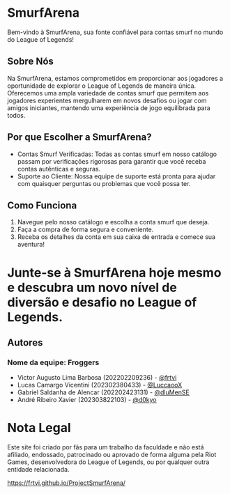 # SmurfArena

Bem-vindo à SmurfArena, sua fonte confiável para contas smurf no mundo do League of Legends!

## Sobre Nós

Na SmurfArena, estamos comprometidos em proporcionar aos jogadores a oportunidade de explorar o League of Legends de maneira única. Oferecemos uma ampla variedade de contas smurf que permitem aos jogadores experientes mergulharem em novos desafios ou jogar com amigos iniciantes, mantendo uma experiência de jogo equilibrada para todos.

## Por que Escolher a SmurfArena?

- Contas Smurf Verificadas: Todas as contas smurf em nosso catálogo passam por verificações rigorosas para garantir que você receba contas autênticas e seguras.
- Suporte ao Cliente: Nossa equipe de suporte está pronta para ajudar com quaisquer perguntas ou problemas que você possa ter.

## Como Funciona

1. Navegue pelo nosso catálogo e escolha a conta smurf que deseja.
2. Faça a compra de forma segura e conveniente.
3. Receba os detalhes da conta em sua caixa de entrada e comece sua aventura!

# Junte-se à SmurfArena hoje mesmo e descubra um novo nível de diversão e desafio no League of Legends.
## Autores
### Nome da equipe: Froggers

- Victor Augusto Lima Barbosa (202202209236) - [@frtvi](https://www.github.com/frtvi)
- Lucas Camargo Vicentini (202302380433) - [@LuccaooX](https://www.github.com/LuccaooX)
- Gabriel Saldanha de Alencar (202202423131) - [@dluMenSE](https://github.com/dluMenSE)
- André Ribeiro Xavier (202303822103) - [@d0kyo](https://github.com/d0kyo)

# Nota Legal
Este site foi criado por fãs para um trabalho da faculdade e não está afiliado, endossado, patrocinado ou aprovado de forma alguma pela Riot Games, desenvolvedora do League of Legends, ou por qualquer outra entidade relacionada.

https://frtvi.github.io/ProjectSmurfArena/
